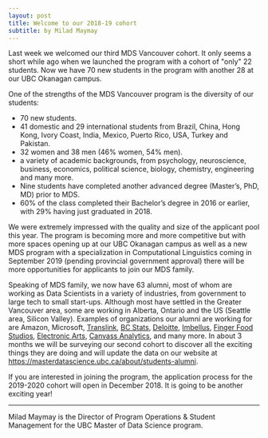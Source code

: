 ```yaml
---
layout: post
title: Welcome to our 2018-19 cohort
subtitle: by Milad Maymay
---
```


Last week we welcomed our third MDS Vancouver cohort. It only seems a short while ago when we launched the program with a cohort of "only" 22 students. Now we have 70 new students in the program with another 28 at our UBC Okanagan campus.

One of the strengths of the MDS Vancouver program is the diversity of our students:

-	70 new students.
-	41 domestic and 29 international students from Brazil, China, Hong Kong, Ivory Coast, India, Mexico, Puerto Rico, USA, Turkey and Pakistan.
-	32 women and 38 men (46% women, 54% men).
-	a variety of academic backgrounds, from psychology, neuroscience, business, economics, political science, biology, chemistry, engineering and many more.
-	Nine students have completed another advanced degree (Master’s, PhD, MD) prior to MDS.
-	60% of the class completed their Bachelor’s degree in 2016 or earlier, with 29% having just graduated in 2018.

We were extremely impressed with the quality and size of the applicant pool this year. The program is becoming more and more competitive but with more spaces opening up at our UBC Okanagan campus as well as a new MDS program with a specialization in Computational Linguistics coming in September 2019 (pending provincial government approval) there will be more opportunities for applicants to join our MDS family.

Speaking of MDS family, we now have 63 alumni, most of whom are working as Data Scientists in a variety of industries, from government to large tech to small start-ups. Although most have settled in the Greater Vancouver area, some are working in Alberta, Ontario and the US (Seattle area, Silicon Valley). Examples of organizations our alumni are working for are Amazon, Microsoft, [Translink](https://www.translink.ca/), [BC Stats](https://www2.gov.bc.ca/gov/content/data/about-data-management/bc-stats), [Deloitte](https://www2.deloitte.com/ca/en.html), [Imbellus](https://www.imbellus.com/#/), [Finger Food Studios](https://www.fingerfoodstudios.com/), [Electronic Arts](https://www.ea.com/en-ca), [Canvass Analytics](https://www.canvass.io/), and many more. In about 3 months we will be surveying our second cohort to discover all the exciting things they are doing and will update the data on our website at <https://masterdatascience.ubc.ca/about/students-alumni>.

If you are interested in joining the program, the application process for the 2019-2020 cohort will open in December 2018.
It is going to be another exciting year!

--------

Milad Maymay is the Director of Program Operations & Student Management for the UBC Master of Data Science program.
